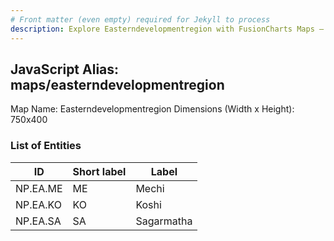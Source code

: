 ```yaml
---
# Front matter (even empty) required for Jekyll to process
description: Explore Easterndevelopmentregion with FusionCharts Maps – Detailed features for seamless integration. Try now & enhance your data visualization today! 
---
```


## JavaScript Alias: maps/easterndevelopmentregion

Map Name: Easterndevelopmentregion
Dimensions (Width x Height): 750x400






### List of Entities

ID | Short label | Label
---|---|---|
NP.EA.ME|ME|Mechi
NP.EA.KO|KO|Koshi	
NP.EA.SA|SA|Sagarmatha